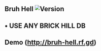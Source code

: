  Bruh Hell ![Version](https://img.shields.io/badge/Version-1.00-brightred.svg)
---
## • USE ANY BRICK HILL DB
## Demo (http://bruh-hell.rf.gd)
